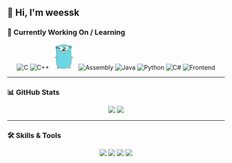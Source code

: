 
## 👋 Hi, I'm weessk

### 🚀 Currently Working On / Learning
<p align="center">
  <img src="https://upload.wikimedia.org/wikipedia/commons/1/18/C_Programming_Language.svg" width="60" alt="C"/>
  <img src="https://upload.wikimedia.org/wikipedia/commons/1/18/ISO_C%2B%2B_Logo.svg" width="60" alt="C++"/>
  <img src="https://raw.githubusercontent.com/devicons/devicon/master/icons/go/go-original.svg" width="60" alt="Golang"/>
  <img src="https://cdn-icons-png.flaticon.com/512/4248/4248443.png" width="60" alt="Assembly"/> <!-- nuevo logo ASM -->
  <img src="https://cdn.jsdelivr.net/gh/devicons/devicon/icons/java/java-original.svg" width="60" alt="Java"/>
  <img src="https://cdn.jsdelivr.net/gh/devicons/devicon/icons/python/python-original.svg" width="60" alt="Python"/>
  <img src="https://cdn.jsdelivr.net/gh/devicons/devicon/icons/csharp/csharp-original.svg" width="60" alt="C#"/>
  <img src="https://cdn.jsdelivr.net/gh/devicons/devicon/icons/html5/html5-original.svg" width="60" alt="Frontend"/>
</p>

---

### 📊 GitHub Stats
<p align="center">
  <img src="https://github-readme-stats.vercel.app/api?username=weessk&show_icons=true&theme=dark&hide_border=true" height="150"/>
  <img src="https://github-readme-stats.vercel.app/api/top-langs/?username=weessk&layout=compact&theme=dark&hide_border=true" height="150"/>
</p>

---

### 🛠 Skills & Tools
<p align="center">
  <img src="https://img.shields.io/badge/Low%20Level-C/ASM-critical?style=for-the-badge&logo=c&logoColor=white&color=blue"/>
  <img src="https://img.shields.io/badge/Backend-Java%20%7C%20Python%20%7C%20Go-orange?style=for-the-badge"/>
  <img src="https://img.shields.io/badge/Frontend-HTML%20%7C%20CSS-lightgrey?style=for-the-badge&logo=html5"/>
  <img src="https://img.shields.io/badge/Cybersecurity-Hacking%20%26%20Exploits-green?style=for-the-badge&logo=hackaday"/>
</p>
